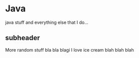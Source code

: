 # Java
java stuff and everything else that I do...
## subheader

More random stuff bla bla blagi
I love ice cream blah blah blah